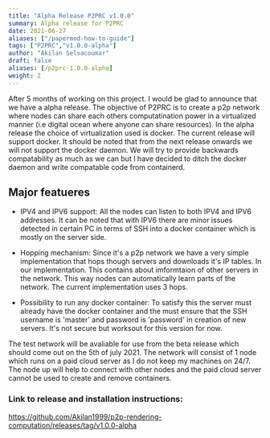 ```yaml
---
title: "Alpha Release P2PRC v1.0.0"
summary: Alpha release for P2PRC
date: 2021-06-27
aliases: ["/papermod-how-to-guide"]
tags: ["P2PRC","v1.0.0-alpha"]
author: "Akilan Selvacoumar"
draft: false
aliases: [/p2prc-1.0.0-alpha]
weight: 2
---
```


After 5 months of working on this project. I would be glad to announce that we 
have a alpha release. The objective of P2PRC is to create a p2p network where nodes 
can share each others computatination power in a virtualized manner (i.e digital 
ocean where anyone can share resources). In the alpha release the choice of
virtualization used is docker. The current release will 
support docker. It should be noted that from the next release onwards we will 
not support the docker daemon. We will try to provide backwards compatability 
as much as we can but I have decided to ditch the docker daemon and write 
compatable code from containerd. 

## Major featueres 
- IPV4 and IPV6 support: All the nodes can listen to both IPV4 and 
IPV6 addresses. It can be noted that with IPV6 there are minor issues 
detected in certain PC in terms of SSH into a docker container which is 
mostly on the server side. 

- Hopping mechanism: Since it's a p2p network we have a very simple 
implementation that hops though servers and downloads it's IP tables.
In our implementation. This contains about imformtaion of other servers 
in the network. This way nodes can automatically learn parts of the 
network. The current implementation uses 3 hops. 

- Possibility to run any docker container: To satisfy this the server 
must already have the docker container and the must ensure that the 
SSH username is 'master' and password is 'password' in creation of new 
servers. It's not secure but worksout for this version for now. 

The test network will be avaliable for use from the beta release 
which should come out on the 5th of july 2021. The network will 
consist of 1 node which runs on a paid cloud server as I do not 
keep my machines on 24/7. The node up will help to connect with 
other nodes and the paid cloud server cannot be used to create 
and remove containers.

### Link to release and installation instructions:
https://github.com/Akilan1999/p2p-rendering-computation/releases/tag/v1.0.0-alpha


